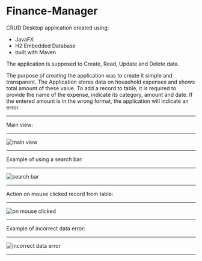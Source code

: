 # Finance-Manager

CRUD Desktop application created using:
- JavaFX
- H2 Embedded Database
- built with Maven

The application is supposed to Create, Read, Update and Delete data.

The purpose of creating the application was to create it simple and transparent. The Application stores data on household expenses and shows total amount of these value. To add a record to table, it is required to provide the name of the expense, indicate its category, amount and date. If the entered amount is in the wrong format, the application will indicate an error.

***
Main view:
***
![main view](https://github.com/damianlebiedz/Finance-Manager-CRUD-/assets/109239676/3ed67c90-f38d-4e89-84e4-b9bf3fa5ac0a)
***
Example of using a search bar:
***
![search bar](https://github.com/damianlebiedz/Finance-Manager-CRUD-/assets/109239676/2d4ee471-396d-4519-8891-c11270c66856)
***
Action on mouse clicked record from table:
***
![on mouse clicked](https://github.com/damianlebiedz/Finance-Manager-CRUD-/assets/109239676/36d219a3-2704-490f-be66-c4ee589e244e)
***
Example of incorrect data error:
***
![incorrect data error](https://github.com/damianlebiedz/Finance-Manager-CRUD-/assets/109239676/25cad134-90b9-4c17-8674-26cd7429e21f)
***
